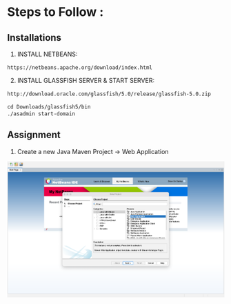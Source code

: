 # Steps to Follow :

## Installations 

1. INSTALL NETBEANS:
```
https://netbeans.apache.org/download/index.html
```

2. INSTALL GLASSFISH SERVER & START SERVER:
```
http://download.oracle.com/glassfish/5.0/release/glassfish-5.0.zip
```
```
cd Downloads/glassfish5/bin
./asadmin start-domain
```

## Assignment

1. Create a new Java Maven Project -> Web Application
<img src="./Images/Screenshot 2023-05-28 at 4.22.28 PM.png"/>